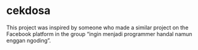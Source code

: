 # cekdosa
This project was inspired by someone who made a similar project on the Facebook platform in the group “ingin menjadi programmer handal namun enggan ngoding”.
